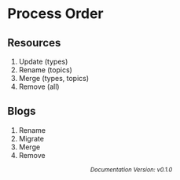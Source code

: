 # Process Order

## Resources

1. Update (types)
2. Rename (topics)
3. Merge (types, topics)
4. Remove (all)

## Blogs

1. Rename
2. Migrate
3. Merge
4. Remove

<!-- VERSION-FOOTER -->
<p align="center"><sub><em>Documentation Version: v0.1.0</em></sub></p>
